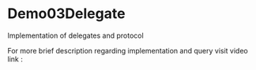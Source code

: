 # Demo03Delegate
Implementation of delegates and protocol

For more brief description regarding implementation and query visit video link :

